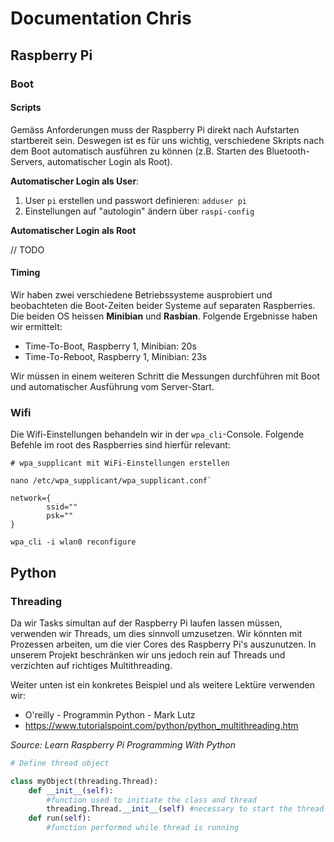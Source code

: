 # Documentation Chris

## Raspberry Pi

### Boot

#### Scripts
Gemäss Anforderungen muss der Raspberry Pi direkt nach Aufstarten startbereit sein. Deswegen ist es für uns wichtig, verschiedene Skripts nach dem Boot automatisch ausführen zu können (z.B. Starten des Bluetooth-Servers, automatischer Login als Root).

**Automatischer Login als User**:

1. User  `pi` erstellen und passwort definieren: `adduser pi`
2. Einstellungen auf "autologin" ändern über `raspi-config`

**Automatischer Login als Root**

// TODO


#### Timing
Wir haben zwei verschiedene Betriebssysteme ausprobiert und beobachteten die Boot-Zeiten beider Systeme auf separaten Raspberries. Die beiden OS heissen **Minibian** und **Rasbian**. Folgende Ergebnisse haben wir ermittelt:

* Time-To-Boot, Raspberry 1, Minibian: 20s
* Time-To-Reboot, Raspberry 1, Minibian: 23s

Wir müssen in einem weiteren Schritt die Messungen durchführen mit Boot und automatischer Ausführung vom Server-Start.



### Wifi

Die Wifi-Einstellungen behandeln wir in der `wpa_cli`-Console. Folgende Befehle im root des Raspberries sind hierfür relevant:

```shell
# wpa_supplicant mit WiFi-Einstellungen erstellen

nano /etc/wpa_supplicant/wpa_supplicant.conf`

network={
        ssid=""
        psk=""
}

wpa_cli -i wlan0 reconfigure
```

## Python

### Threading

Da wir Tasks simultan auf der Raspberry Pi laufen lassen müssen, verwenden wir Threads, um dies sinnvoll umzusetzen. Wir könnten mit Prozessen arbeiten, um die vier Cores des Raspberry Pi's auszunutzen. In unserem Projekt beschränken wir uns jedoch rein auf Threads und verzichten auf richtiges Multithreading.

Weiter unten ist ein konkretes Beispiel und als weitere Lektüre verwenden wir: 

* O'reilly - Programmin Python - Mark Lutz
* https://www.tutorialspoint.com/python/python_multithreading.htm

*Source: Learn Raspberry Pi Programming With Python*

```python
# Define thread object

class myObject(threading.Thread):
	def __init__(self):
 		#function used to initiate the class and thread
 		threading.Thread.__init__(self) #necessary to start the thread
 	def run(self):
 		#function performed while thread is running
```
